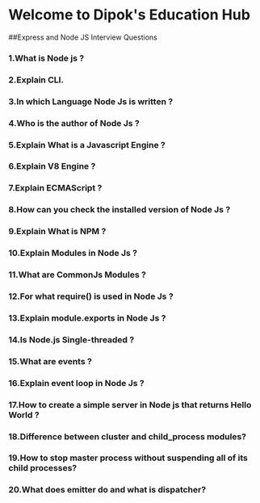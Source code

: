 # Welcome to Dipok's Education Hub

##Express and Node JS Interview Questions

### 1.What is Node js ?
### 2.Explain CLI.
### 3.In which Language Node Js is written ?
### 4.Who is the author of Node Js ?
### 5.Explain What is a Javascript Engine ?
### 6.Explain V8 Engine ?
### 7.Explain ECMAScript ?
### 8.How can you check the installed version of Node Js ?
### 9.Explain What is NPM ?
### 10.Explain Modules in Node Js ?
### 11.What are CommonJs Modules ?
### 12.For what require() is used in Node Js ?
### 13.Explain module.exports in Node Js ?
### 14.Is Node.js Single-threaded ?
### 15.What are events ?
### 16.Explain event loop in Node Js ?
### 17.How to create a simple server in Node js that returns Hello World ?
### 18.Difference between cluster and child_process modules?
### 19.How to stop master process without suspending all of its child processes?
### 20.What does emitter do and what is dispatcher?
